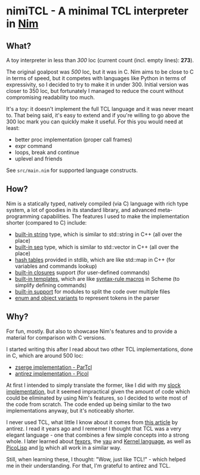 # nimiTCL - A minimal TCL interpreter in [Nim](nim-lang.org/)

## What?

A toy interpreter in less than *300* loc (current count (incl. empty lines):
**273**).

The original goalpost was *500* loc, but it was in C. Nim aims to be close to C
in terms of speed, but it competes with languages like Python in terms of
expressivity, so I decided to try to make it in under 300. Initial version was
closer to 350 loc, but fortunately I managed to reduce the count without
compromising readability too much.

It's a toy: it doesn't implement the full TCL language and it was never meant
to. That being said, it's easy to extend and if you're willing to go above the
300 loc mark you can quickly make it useful. For this you would need at least:

* better proc implementation (proper call frames)
* expr command
* loops, break and continue
* uplevel and friends

See `src/main.nim` for supported language constructs.

## How?

Nim is a statically typed, natively compiled (via C) language with rich type
system, a lot of goodies in its standard library, and advanced meta-programming
capabilities. The features I used to make the implementation shorter (compared
to C) include:

* [built-in string](https://nim-lang.org/docs/manual.html#types-string-type)
  type, which is similar to std::string in C++ (all over the place)
* [built-in seq](https://nim-lang.org/docs/manual.html#types-array-and-sequence-types)
  type, which is similar to std::vector in C++ (all over the place)
* [hash tables](https://nim-lang.org/docs/tables.html) provided in stdlib, which
  are like std::map in C++ (for variables and commands lookup)
* [built-in closures](https://nim-lang.org/docs/manual.html#procedures-closures)
  support (for user-defined commands)
* [built-in templates](https://nim-lang.org/docs/manual.html#templates), which
  are like [syntax-rule macros](http://www.willdonnelly.net/blog/scheme-syntax-rules/)
  in Scheme (to simplify defining commands)
* [built-in support](https://nim-lang.org/docs/manual.html#modules) for modules
  to split the code over multiple files
* [enum and object variants](https://nim-lang.org/docs/manual.html#types-object-variants)
  to represent tokens in the parser

## Why?

For fun, mostly. But also to showcase Nim's features and to provide a material
for comparison with C versions.

I started writing this after I read about two other TCL implementations, done in
C, which are around 500 loc:

* [zserge implementation - ParTcl](http://zserge.com/blog/tcl-interpreter.html)
* [antirez implementation - Picol](http://oldblog.antirez.com/post/picol.html)

At first I intended to simply translate the former, like I did with my
[slock implementation](https://github.com/piotrklibert/nimlock/), but it seemed
impractical given the amount of code which could be eliminated by using Nim's
features, so I decided to write most of the code from scratch. The code ended up
being similar to the two implementations anyway, but it's noticeably shorter.

I never used TCL, what little I know about it comes from
[this article](http://antirez.com/articoli/tclmisunderstood.html) by antirez. I
read it years ago and I rememer I thought that TCL was a very elegant language -
one that combines a few simple concepts into a strong whole. I later learned
about [fexprs](https://en.wikipedia.org/wiki/Fexpr), the
[vau](http://lambda-the-ultimate.org/node/4093) and
[Kernel language](http://lambda-the-ultimate.org/node/1680), as well as
[PicoLisp](http://picolisp.com/wiki/?home) and [Io](iolanguage.org/) which all
work in a similar way.

Still, when learning these, I thought: "Wow, just like TCL!" - which helped me
in their understanding. For that, I'm grateful to antirez and TCL.

